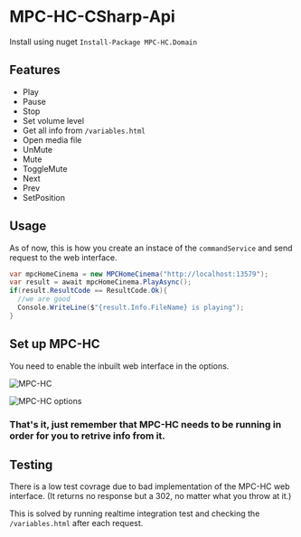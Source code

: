 # MPC-HC-CSharp-Api

Install using nuget
`Install-Package MPC-HC.Domain`

## Features
* Play
* Pause
* Stop
* Set volume level
* Get all info from `/variables.html`
* Open media file
* UnMute
* Mute
* ToggleMute
* Next
* Prev
* SetPosition


## Usage

As of now, this is how you create an instace of the `commandService` and send request to the web interface.

```csharp
var mpcHomeCinema = new MPCHomeCinema("http://localhost:13579");
var result = await mpcHomeCinema.PlayAsync();
if(result.ResultCode == ResultCode.Ok){
  //we are good
  Console.WriteLine($"{result.Info.FileName} is playing");
}
```


## Set up MPC-HC

You need to enable the inbuilt web interface in the options.

![MPC-HC](https://i.gyazo.com/5f56efbb32a65d42cfce24a23d5db2ab.png)

![MPC-HC options](https://i.gyazo.com/f03dbfea5ff204b30cf92a4b80921b42.png)

### That's it, just remember that MPC-HC needs to be running in order for you to retrive info from it.

## Testing

There is a low test covrage due to bad implementation of the MPC-HC web interface. (It returns no response but a 302, no matter what you throw at it.)

This is solved by running realtime integration test and checking the `/variables.html` after each request.


